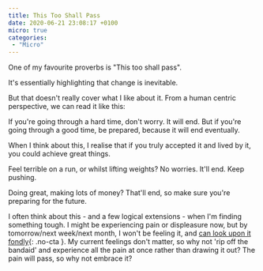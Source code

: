 ```yaml
---
title: This Too Shall Pass
date: 2020-06-21 23:08:17 +0100
micro: true
categories:
 - "Micro"
---
```

One of my favourite proverbs is "This too shall pass".

It's essentially highlighting that change is inevitable.

But that doesn't really cover what I like about it. From a human centric perspective, we can read it like this:

If you're going through a hard time, don't worry. It will end. But if you're going through a good time, be prepared, because it will end eventually.

When I think about this, I realise that if you truly accepted it and lived by it, you could achieve great things.

Feel terrible on a run, or whilst lifting weights? No worries. It'll end. Keep pushing.

Doing great, making lots of money? That'll end, so make sure you're preparing for the future.

I often think about this - and a few logical extensions - when I'm finding something tough. I might be experiencing pain or displeasure now, but by tomorrow/next week/next month, I won't be feeling it, and [can look upon it fondly](/micro/the-best-times/){: .no-cta }. My current feelings don't matter, so why not 'rip off the bandaid' and experience all the pain at once rather than drawing it out? The pain will pass, so why not embrace it?